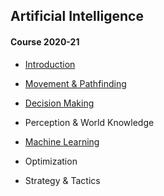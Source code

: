 ## Artificial Intelligence

#### Course 2020-21

* [Introduction](introduction/index.html)

* [Movement & Pathfinding](https://gebakx.github.io/mv-games/)

* [Decision Making](https://gebakx.github.io/dm-games/)

* Perception & World Knowledge

* [Machine Learning](https://gebakx.github.io/ml-games/)

* Optimization

* Strategy & Tactics

<!-- * Designing Game AI ?? -->

<!-- * Advanced Movement ?? -->
